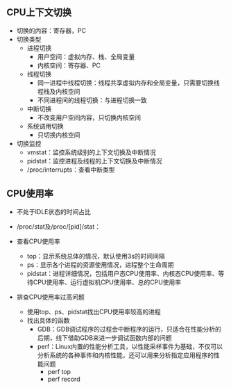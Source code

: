 ## CPU上下文切换
- 切换的内容：寄存器，PC
- 切换类型
  - 进程切换
    - 用户空间：虚拟内存、栈、全局变量
    - 内核空间：寄存器、PC
  - 线程切换
    - 同一进程中线程切换：线程共享虚拟内存和全局变量，只需要切换线程栈及内核空间
    - 不同进程间的线程切换：与进程切换一致
  - 中断切换
    - 不改变用户空间内容，只切换内核空间
  - 系统调用切换
    - 只切换内核空间
- 切换监控
  - vmstat：监控系统级别的上下文切换及中断情况
  - pidstat：监控进程及线程的上下文切换及中断情况
  - /proc/interrupts：查看中断类型

## CPU使用率
- 不处于IDLE状态的时间占比
- /proc/stat及/proc/[pid]/stat：

- 查看CPU使用率
  - top：显示系统总体的情况，默认使用3s的时间间隔
  - ps：显示各个进程的资源使用情况，进程整个生命周期
  - pidstat：进程详细情况，包括用户态CPU使用率、内核态CPU使用率、等待CPU使用率、运行虚拟机CPU使用率、总的CPU使用率

- 排查CPU使用率过高问题
  - 使用top、ps、pidstat找出CPU使用率较高的进程
  - 找出具体的函数
    - GDB：GDB调试程序的过程会中断程序的运行，只适合在性能分析的后期，线下借助GDB来进一步调试函数内部的问题
    - perf：Linux内置的性能分析工具，以性能采样事件为基础，不仅可以分析系统的各种事件和内核性能，还可以用来分析指定应用程序的性能问题
      - perf top
      - perf record









